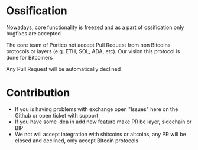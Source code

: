 # Ossification 

Nowadays, core functionality is freezed and as a part of ossification only bugfixes are accepted

The core team of Portico not accept Pull Request from non Bitcoins protocols or layers (e.g. ETH, SOL, ADA, etc). Our vision this protocol is done for Bitcoiners

Any Pull Request will be automatically declined

# Contribution

- If you is having  problems with exchange open "Issues" here on the Github or open ticket with support
- If you have some idea in add new feature make PR be layer, sidechain or BIP
-  We not will accept integration with shitcoins or altcoins, any PR will be closed and declined, only accept BItcoin protocols
